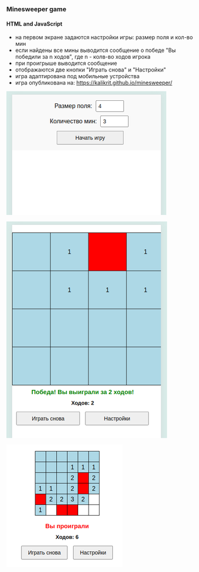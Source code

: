 ### Minesweeper game  
#### HTML and JavaScript

- на первом экране задаются настройки игры: размер поля и кол-во мин
- если найдены все мины выводится сообщение о победе "Вы победили за n ходов", где n - колв-во ходов игрока
- при проигрыше выводится сообщение
- отображаются две кнопки "Играть снова" и "Настройки"
- игра адаптирована под мобильные устройства
- игра опубликована на: https://kalikrit.github.io/minesweeper/

![первый экран](https://github.com/kalikrit/minesweeper/blob/main/Screenshot%20from%202025-02-26%2014-13-12.png)  

![экран победы](https://github.com/kalikrit/minesweeper/blob/main/Screenshot%20from%202025-02-26%2014-13-59.png)  

![экран проигрыша](https://github.com/kalikrit/minesweeper/blob/main/minesweeper.png)
